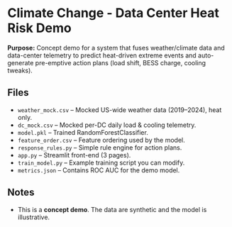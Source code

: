 # Climate Change - Data Center Heat Risk Demo

**Purpose:** Concept demo for a system that fuses weather/climate data and data-center telemetry to predict heat-driven extreme events and auto-generate pre-emptive action plans (load shift, BESS charge, cooling tweaks).


## Files
- `weather_mock.csv` – Mocked US-wide weather data (2019–2024), heat only.
- `dc_mock.csv` – Mocked per-DC daily load & cooling telemetry.
- `model.pkl` – Trained RandomForestClassifier.
- `feature_order.csv` – Feature ordering used by the model.
- `response_rules.py` – Simple rule engine for action plans.
- `app.py` – Streamlit front-end (3 pages).
- `train_model.py` – Example training script you can modify.
- `metrics.json` – Contains ROC AUC for the demo model.


## Notes
- This is a **concept demo**. The data are synthetic and the model is illustrative.

